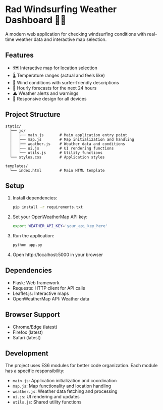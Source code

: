 # Rad Windsurfing Weather Dashboard 🏄‍♂️

A modern web application for checking windsurfing conditions with real-time weather data and interactive map selection.

## Features

- 🗺️ Interactive map for location selection
- 🌡️ Temperature ranges (actual and feels like)
- 💨 Wind conditions with surfer-friendly descriptions
- 🌊 Hourly forecasts for the next 24 hours
- ⚠️ Weather alerts and warnings
- 📱 Responsive design for all devices

## Project Structure

```
static/
  ├── js/
  │   ├── main.js       # Main application entry point
  │   ├── map.js        # Map initialization and handling
  │   ├── weather.js    # Weather data and conditions
  │   ├── ui.js         # UI rendering functions
  │   └── utils.js      # Utility functions
  └── styles.css        # Application styles

templates/
  └── index.html        # Main HTML template
```

## Setup

1. Install dependencies:
   ```bash
   pip install -r requirements.txt
   ```

2. Set your OpenWeatherMap API key:
   ```bash
   export WEATHER_API_KEY='your_api_key_here'
   ```

3. Run the application:
   ```bash
   python app.py
   ```

4. Open http://localhost:5000 in your browser

## Dependencies

- Flask: Web framework
- Requests: HTTP client for API calls
- Leaflet.js: Interactive maps
- OpenWeatherMap API: Weather data

## Browser Support

- Chrome/Edge (latest)
- Firefox (latest)
- Safari (latest)

## Development

The project uses ES6 modules for better code organization. Each module has a specific responsibility:

- `main.js`: Application initialization and coordination
- `map.js`: Map functionality and location handling
- `weather.js`: Weather data fetching and processing
- `ui.js`: UI rendering and updates
- `utils.js`: Shared utility functions
